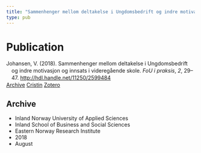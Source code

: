 ```yaml
---
title: "Sammenhenger mellom deltakelse i Ungdomsbedrift og indre motivasjon og innsats i videregående skole"
type: pub
---
```

<h1>Publication</h1>
<article id="csl-bib-container-WZRW5H6N" class="csl-bib-container">
  <div class="csl-bib-body" style="line-height: 1.35; padding-left: 1em; text-indent:-1em;">
  <div class="csl-entry">Johansen, V. (2018). Sammenhenger mellom deltakelse i Ungdomsbedrift og indre motivasjon og innsats i videreg&#xE5;ende skole. <i>FoU i praksis</i>, <i>2</i>, 29&#x2013;47. <a href="http://hdl.handle.net/11250/2599484">http://hdl.handle.net/11250/2599484</a></div>
</div>
  <div class="csl-bib-buttons">
    <a href="#taxonomy-article-WZRW5H6N" class="csl-bib-button">Archive</a>
    <a href="https://app.cristin.no/results/show.jsf?id=1603562" alt="Cristin URL" class="csl-bib-button">Cristin</a>
    <a href="http://zotero.org/groups/5022929/items/WZRW5H6N" alt="Zotero URL" class="csl-bib-button">Zotero</a>
  </div>
  <div id="csl-bib-meta-container-WZRW5H6N"></div>
</article>
<div id="csl-bib-meta-WZRW5H6N" class="csl-bib-meta">
  <article id="taxonomy-article-WZRW5H6N" class="taxonomy-article">
    <h1>Archive</h1>
    <ul>
      <li>Inland Norway University of Applied Sciences</li>
      <li>Inland School of Business and Social Sciences</li>
      <li>Eastern Norway Research Institute</li>
      <li>2018</li>
      <li>August</li>
    </ul>
  </article>
</div>
